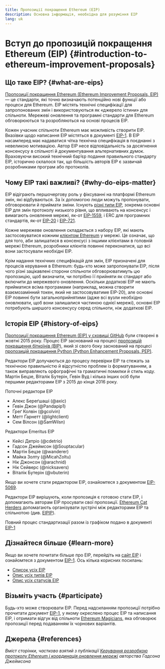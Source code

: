 ```yaml
---
title: Пропозиції покращення Ethereum (EIP)
description: Основна інформація, необхідна для розуміння EIP
lang: uk
---
```


# Вступ до пропозицій покращення Ethereum (EIP) {#introduction-to-ethereum-improvement-proposals}

## Що таке EIP? {#what-are-eips}

[Пропозиції покращення Ethereum (Ethereum Improvement Proposals, EIP)](https://eips.ethereum.org/) — це стандарти, які точно визначають потенційно нові функції або процеси для Ethereum. EIP містять технічні специфікації для запропонованих змін і використовуються як «джерело істини» для спільноти. Мережеві оновлення та програмні стандарти для Ethereum обговорюються та розробляються на основі процесів EIP.

Кожен учасник спільноти Ethereum має можливість створити EIP. Вказівки щодо написання EIP містяться в документі [EIP-1](https://eips.ethereum.org/EIPS/eip-1). В EIP насамперед має надаватися чітка технічна специфікація в поєднанні з невеликою мотивацією. Автор EIP несе відповідальність за досягнення консенсусу в спільноті й документування альтернативних думок. Враховуючи високий технічний бар’єр подання правильного стандарту EIP, історично склалося так, що більшість авторів EIP є зазвичай розробниками програм або протоколів.

## Чому EIP такі важливі? {#why-do-eips-matter}

EIP відіграють першочергову роль у фіксуванні на платформі Ethereum змін, які відбуваються. За їх допомогою люди можуть пропонувати, обговорювати й приймати зміни. Існують [різні типи EIP](https://github.com/ethereum/EIPs/blob/master/EIPS/eip-1.md#eip-types), зокрема основні EIP для змін протоколу низького рівня, що впливають на консенсус і вимагають оновлення мережі, як-от [EIP-1559](https://eips.ethereum.org/EIPS/eip-1559), і ERC для програмних стандартів, як-от [EIP-20](https://eips.ethereum.org/EIPS/eip-20) і [EIP-721](https://eips.ethereum.org/EIPS/eip-721).

Кожне мережеве оновлення складається з набору EIP, які мають застосовуватися кожним [клієнтом Ethereum](/learn/#clients-and-nodes) у мережі. Це означає, що для того, аби залишатися в консенсусі з іншими клієнтами в головній мережі Ethereum, розробники клієнтів повинні переконатися, що всі вони застосували необхідні EIP.

Крім надання технічних специфікацій для змін, EIP призначені для процесів керування в Ethereum: будь-хто може запропонувати EIP, після чого різні зацікавлені сторони спільноти обговорюватимуть цю пропозицію, щоб визначити, чи потрібно її прийняти як стандарт або включити до мережевого оновлення. Оскільки додаткові EIP не мають прийматися всіма програмами (наприклад, можна створити взаємозамінний токен, який не застосовуватиме EIP-20), але основні EIP повинні бути загальноприйнятими (адже всі вузли необхідно оновлювати, щоб вони залишалися частиною однієї мережі), основні EIP потребують ширшого консенсусу серед спільноти, ніж додаткові EIP.

## Історія EIP {#history-of-eips}

[Пропозиції покращення Ethereum (EIP) у сховищі GitHub](https://github.com/ethereum/EIPs) були створені в жовтні 2015 року. Процес EIP заснований на процесі [пропозицій покращення біткоїнів (BIP)](https://github.com/bitcoin/bips), який зі свого боку заснований на процесі [пропозицій покращення Python (Python Enhancement Proposals, PEP)](https://www.python.org/dev/peps/).

Редактори EIP долучаються до процесу перевірки EIP та стежать за технічною правильністю й відсутністю проблем із форматуванням, а також виправляють орфографічні та граматичні помилки й стиль коду. Мартін Бецзе, Віталік Бутерін, Ґевін Вуд і кілька інших осіб були першими редакторами EIP з 2015 до кінця 2016 року.

Поточні редактори EIP

- Алекс Береґшаші (@axic)
- Ґевін Джон (@Pandapip1)
- Ґреґ Колвін (@gcolvin)
- Метт Ґарнетт (@lightclient)
- Сем Вілсон (@SamWilsn)

Редактори Emeritus EIP

- Кейсі Детріо (@cdetrio)
- Гадсон Джеймсон (@Souptacular)
- Мартін Бецзе (@wanderer)
- Майка Золту (@MicahZoltu)
- Нік Джонсон (@arachnid)
- Нік Сейверс (@nicksavers)
- Віталік Бутерін (@vbuterin)

Якщо ви хочете стати редактором EIP, ознайомтеся з документом [EIP-5069](https://eips.ethereum.org/EIPS/eip-5069).

Редактори EIP вирішують, коли пропозиція є готовою стати EIP, і допомагають авторам EIP просувати свої пропозиції. [Ethereum Cat Herders](https://ethereumcatherders.com/) допомагають організувати зустрічі між редакторами EIP та спільнотою (див. [EIPIP](https://github.com/ethereum-cat-herders/EIPIP)).

Повний процес стандартизації разом із графіком подано в документі [EIP-1](https://eips.ethereum.org/EIPS/eip-1)

## Дізнайтеся більше {#learn-more}

Якщо ви хочете почитати більше про EIP, перейдіть на [сайт EIP](https://eips.ethereum.org/) і ознайомтеся з документом [EIP-1](https://eips.ethereum.org/EIPS/eip-1). Ось кілька корисних посилань:

- [Список усіх EIP](https://eips.ethereum.org/all)
- [Опис усіх типів EIP](https://eips.ethereum.org/EIPS/eip-1#eip-types)
- [Опис усіх статусів EIP](https://eips.ethereum.org/EIPS/eip-1#eip-process)

## Візьміть участь {#participate}

Будь-хто може створювати EIP. Перед надсиланням пропозиції потрібно прочитати документ [EIP-1](https://eips.ethereum.org/EIPS/eip-1), у якому окреслено процес EIP та написання EIP, і отримати відгук від спільноти [Ethereum Magicians](https://ethereum-magicians.org/), яка обговорює пропозиції перед подаванням їх чорнових варіантів.

## Джерела {#references}

<cite class="citation">

Вміст сторінки, частково взятий з публікації [Керування розробкою протоколу Ethereum і координація оновлення мережі](https://hudsonjameson.com/2020-03-23-ethereum-protocol-development-governance-and-network-upgrade-coordination/) авторства Гадсона Джеймсона

</cite>
